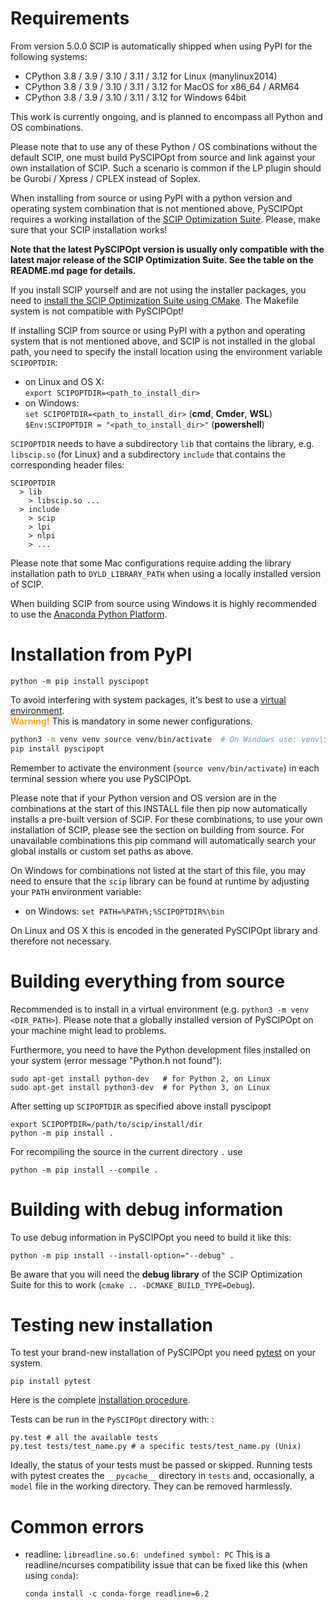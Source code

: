 Requirements
============

From version 5.0.0 SCIP is automatically shipped when using PyPI for the following systems:

- CPython 3.8 / 3.9 / 3.10 / 3.11 / 3.12 for  Linux (manylinux2014)
- CPython 3.8 / 3.9 / 3.10 / 3.11 / 3.12 for MacOS for x86_64 / ARM64
- CPython 3.8 / 3.9 / 3.10 / 3.11 / 3.12 for Windows 64bit

This work is currently ongoing, and is planned to encompass all Python and OS combinations. 

Please note that to use any of these Python / OS combinations without the default SCIP, one must build PySCIPOpt from source and
link against your own installation of SCIP. Such a scenario is common if the LP plugin should be Gurobi / Xpress / CPLEX instead of Soplex.

When installing from source or using PyPI with a python version and operating system combination that is not mentioned above,
PySCIPOpt requires a working installation of the [SCIP Optimization
Suite](https://www.scipopt.org/). Please, make sure that your SCIP installation works!

**Note that the latest PySCIPOpt version is usually only compatible with the latest major release of the SCIP Optimization Suite. See the table on the README.md page for details.**

If you install SCIP yourself and are not using the installer packages, you need to [install the
SCIP Optimization Suite using CMake](https://www.scipopt.org/doc/html/md_INSTALL.php#CMAKE).
The Makefile system is not compatible with PySCIPOpt!

If installing SCIP from source or using PyPI with a python and operating system that is not mentioned above, and SCIP is not installed in the global path,
you need to specify the install location using the environment variable
`SCIPOPTDIR`:

-   on Linux and OS X:\
    `export SCIPOPTDIR=<path_to_install_dir>`
-   on Windows:\
    `set SCIPOPTDIR=<path_to_install_dir>` (**cmd**, **Cmder**, **WSL**)\
    `$Env:SCIPOPTDIR = "<path_to_install_dir>"` (**powershell**)

`SCIPOPTDIR` needs to have a subdirectory `lib` that contains the
library, e.g. `libscip.so` (for Linux) and a subdirectory `include` that
contains the corresponding header files:

    SCIPOPTDIR
      > lib
        > libscip.so ...
      > include
        > scip
        > lpi
        > nlpi
        > ...

Please note that some Mac configurations require adding the library installation path to `DYLD_LIBRARY_PATH` when using a locally installed version of SCIP.


When building SCIP from source using Windows it is highly recommended to use the [Anaconda Python
Platform](https://www.anaconda.com/).

Installation from PyPI
======================

    python -m pip install pyscipopt

To avoid interfering with system packages, it's best to use a [virtual environment](https://docs.python.org/3/library/venv.html).<br>
<span style="color:orange">**Warning!**</span> This is mandatory in some newer configurations.

```bash
python3 -m venv venv source venv/bin/activate  # On Windows use: venv\Scripts\activate pip install pyscipopt
pip install pyscipopt
```
Remember to activate the environment (`source venv/bin/activate`) in each terminal session where you use PySCIPOpt.

Please note that if your Python version and OS version are in the combinations at the start of this INSTALL file then
pip now automatically installs a pre-built version of SCIP. For these combinations, to use your own installation of SCIP,
please see the section on building from source. For unavailable combinations this pip command will automatically
search your global installs or custom set paths as above.

On Windows for combinations not listed at the start of this file, you may need to ensure that the `scip` library can be found
at runtime by adjusting your `PATH` environment variable:

-   on Windows: `set PATH=%PATH%;%SCIPOPTDIR%\bin`

On Linux and OS X this is encoded in the generated PySCIPOpt library and
therefore not necessary.

Building everything from source
===============================

Recommended is to install in a virtual environment (e.g. `python3 -m venv <DIR_PATH>`).
Please note that a globally installed version of PySCIPOpt on your machine might lead to problems.

Furthermore, you need to have the Python
development files installed on your system (error message "Python.h not
found"):

    sudo apt-get install python-dev   # for Python 2, on Linux
    sudo apt-get install python3-dev  # for Python 3, on Linux

After setting up `SCIPOPTDIR` as specified above install pyscipopt

    export SCIPOPTDIR=/path/to/scip/install/dir
    python -m pip install .

For recompiling the source in the current directory `.` use

    python -m pip install --compile .

Building with debug information
===============================

To use debug information in PySCIPOpt you need to build it like this:

    python -m pip install --install-option="--debug" .

Be aware that you will need the **debug library** of the SCIP
Optimization Suite for this to work
(`cmake .. -DCMAKE_BUILD_TYPE=Debug`).

Testing new installation
========================

To test your brand-new installation of PySCIPOpt you need
[pytest](https://pytest.org/) on your system.

    pip install pytest

Here is the complete [installation
procedure](https://docs.pytest.org/en/latest/getting-started.html).

Tests can be run in the `PySCIPOpt` directory with: :

    py.test # all the available tests
    py.test tests/test_name.py # a specific tests/test_name.py (Unix)

Ideally, the status of your tests must be passed or skipped. Running
tests with pytest creates the `__pycache__` directory in `tests` and,
occasionally, a `model` file in the working directory. They can be
removed harmlessly.

Common errors
=============

-   readline: `libreadline.so.6: undefined symbol: PC` This is a
    readline/ncurses compatibility issue that can be fixed like this
    (when using `conda`):

        conda install -c conda-forge readline=6.2



